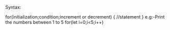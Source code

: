 Syntax:

for(initialization;condition;increment or decrement)
{
//statement
}
e.g:-Print the numbers between 1 to 5
for(let i=0;i<5;i++)